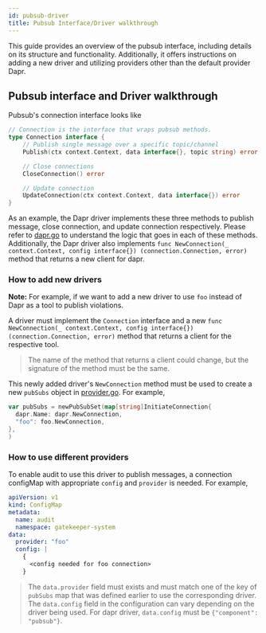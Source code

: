 ```yaml
---
id: pubsub-driver
title: Pubsub Interface/Driver walkthrough
---
```


This guide provides an overview of the pubsub interface, including details on its structure and functionality. Additionally, it offers instructions on adding a new driver and utilizing providers other than the default provider Dapr.

## Pubsub interface and Driver walkthrough

Pubsub's connection interface looks like
```go
// Connection is the interface that wraps pubsub methods.
type Connection interface {
	// Publish single message over a specific topic/channel
	Publish(ctx context.Context, data interface{}, topic string) error

	// Close connections
	CloseConnection() error

	// Update connection
	UpdateConnection(ctx context.Context, data interface{}) error
}
```

As an example, the Dapr driver implements these three methods to publish message, close connection, and update connection respectively. Please refer to [dapr.go](https://github.com/open-policy-agent/gatekeeper/blob/master/pkg/pubsub/dapr/dapr.go) to understand the logic that goes in each of these methods. Additionally, the Dapr driver also implements `func NewConnection(_ context.Context, config interface{}) (connection.Connection, error)` method that returns a new client for dapr.

### How to add new drivers

**Note:** For example, if we want to add a new driver to use `foo` instead of Dapr as a tool to publish violations.

A driver must implement the `Connection` interface and a new `func NewConnection(_ context.Context, config interface{}) (connection.Connection, error)` method that returns a client for the respective tool.

> The name of the method that returns a client could change, but the signature of the method must be the same.

This newly added driver's `NewConnection` method must be used to create a new `pubSubs` object in [provider.go](https://github.com/open-policy-agent/gatekeeper/blob/master/pkg/pubsub/provider/provider.go). For example,

```go
var pubSubs = newPubSubSet(map[string]InitiateConnection{
  dapr.Name: dapr.NewConnection,
  "foo": foo.NewConnection,
},
)
```

### How to use different providers

To enable audit to use this driver to publish messages, a connection configMap with appropriate `config` and `provider` is needed. For example,

```yaml
apiVersion: v1
kind: ConfigMap
metadata:
  name: audit
  namespace: gatekeeper-system
data:
  provider: "foo"
  config: |
    {
      <config needed for foo connection>
    }
```

> The `data.provider` field must exists and must match one of the key of `pubSubs` map that was defined earlier to use the corresponding driver. The `data.config` field in the configuration can vary depending on the driver being used. For dapr driver, `data.config` must be `{"component": "pubsub"}`.
